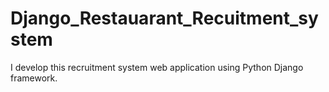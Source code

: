 # Django_Restauarant_Recuitment_system
 I develop this recruitment system web application using Python Django framework.
